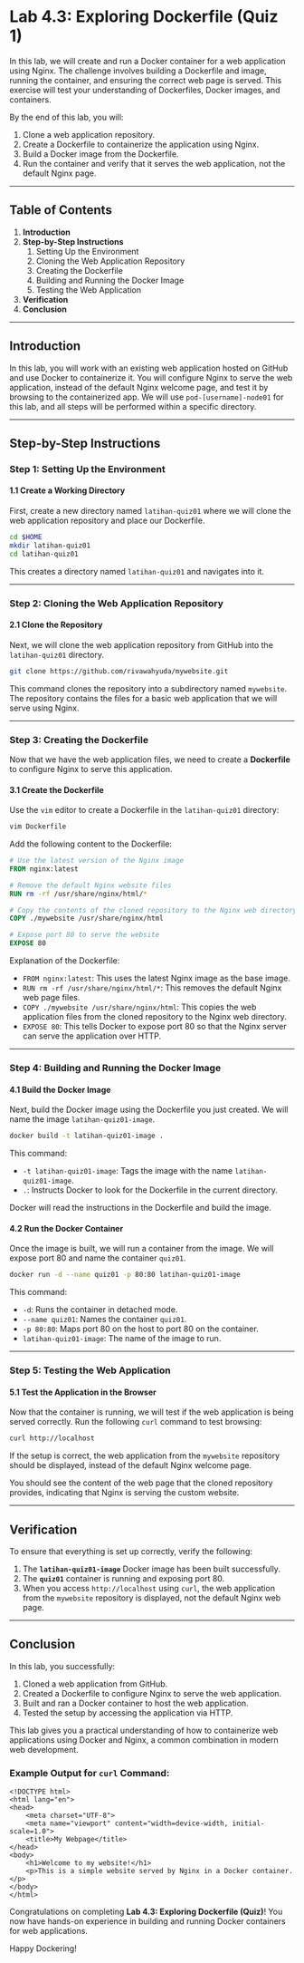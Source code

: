 # Lab 4.3: Exploring Dockerfile (Quiz 1)

In this lab, we will create and run a Docker container for a web application using Nginx. The challenge involves building a Dockerfile and image, running the container, and ensuring the correct web page is served. This exercise will test your understanding of Dockerfiles, Docker images, and containers.

By the end of this lab, you will:
1. Clone a web application repository.
2. Create a Dockerfile to containerize the application using Nginx.
3. Build a Docker image from the Dockerfile.
4. Run the container and verify that it serves the web application, not the default Nginx page.

---

## Table of Contents
1. **Introduction**
2. **Step-by-Step Instructions**
    1. Setting Up the Environment
    2. Cloning the Web Application Repository
    3. Creating the Dockerfile
    4. Building and Running the Docker Image
    5. Testing the Web Application
3. **Verification**
4. **Conclusion**

---

## Introduction

In this lab, you will work with an existing web application hosted on GitHub and use Docker to containerize it. You will configure Nginx to serve the web application, instead of the default Nginx welcome page, and test it by browsing to the containerized app. We will use `pod-[username]-node01` for this lab, and all steps will be performed within a specific directory.

---

## Step-by-Step Instructions

### Step 1: Setting Up the Environment

#### 1.1 Create a Working Directory

First, create a new directory named `latihan-quiz01` where we will clone the web application repository and place our Dockerfile.

```bash
cd $HOME
mkdir latihan-quiz01
cd latihan-quiz01
```

This creates a directory named `latihan-quiz01` and navigates into it.

---

### Step 2: Cloning the Web Application Repository

#### 2.1 Clone the Repository

Next, we will clone the web application repository from GitHub into the `latihan-quiz01` directory.

```bash
git clone https://github.com/rivawahyuda/mywebsite.git
```

This command clones the repository into a subdirectory named `mywebsite`. The repository contains the files for a basic web application that we will serve using Nginx.

---

### Step 3: Creating the Dockerfile

Now that we have the web application files, we need to create a **Dockerfile** to configure Nginx to serve this application.

#### 3.1 Create the Dockerfile

Use the `vim` editor to create a Dockerfile in the `latihan-quiz01` directory:

```bash
vim Dockerfile
```

Add the following content to the Dockerfile:

```Dockerfile
# Use the latest version of the Nginx image
FROM nginx:latest

# Remove the default Nginx website files
RUN rm -rf /usr/share/nginx/html/*

# Copy the contents of the cloned repository to the Nginx web directory
COPY ./mywebsite /usr/share/nginx/html

# Expose port 80 to serve the website
EXPOSE 80
```

Explanation of the Dockerfile:
- `FROM nginx:latest`: This uses the latest Nginx image as the base image.
- `RUN rm -rf /usr/share/nginx/html/*`: This removes the default Nginx web page files.
- `COPY ./mywebsite /usr/share/nginx/html`: This copies the web application files from the cloned repository to the Nginx web directory.
- `EXPOSE 80`: This tells Docker to expose port 80 so that the Nginx server can serve the application over HTTP.

---

### Step 4: Building and Running the Docker Image

#### 4.1 Build the Docker Image

Next, build the Docker image using the Dockerfile you just created. We will name the image `latihan-quiz01-image`.

```bash
docker build -t latihan-quiz01-image .
```

This command:
- `-t latihan-quiz01-image`: Tags the image with the name `latihan-quiz01-image`.
- `.`: Instructs Docker to look for the Dockerfile in the current directory.

Docker will read the instructions in the Dockerfile and build the image.

#### 4.2 Run the Docker Container

Once the image is built, we will run a container from the image. We will expose port 80 and name the container `quiz01`.

```bash
docker run -d --name quiz01 -p 80:80 latihan-quiz01-image
```

This command:
- `-d`: Runs the container in detached mode.
- `--name quiz01`: Names the container `quiz01`.
- `-p 80:80`: Maps port 80 on the host to port 80 on the container.
- `latihan-quiz01-image`: The name of the image to run.

---

### Step 5: Testing the Web Application

#### 5.1 Test the Application in the Browser

Now that the container is running, we will test if the web application is being served correctly. Run the following `curl` command to test browsing:

```bash
curl http://localhost
```

If the setup is correct, the web application from the `mywebsite` repository should be displayed, instead of the default Nginx welcome page.

You should see the content of the web page that the cloned repository provides, indicating that Nginx is serving the custom website.

---

## Verification

To ensure that everything is set up correctly, verify the following:
1. The **`latihan-quiz01-image`** Docker image has been built successfully.
2. The **`quiz01`** container is running and exposing port 80.
3. When you access `http://localhost` using `curl`, the web application from the `mywebsite` repository is displayed, not the default Nginx web page.

---

## Conclusion

In this lab, you successfully:
1. Cloned a web application from GitHub.
2. Created a Dockerfile to configure Nginx to serve the web application.
3. Built and ran a Docker container to host the web application.
4. Tested the setup by accessing the application via HTTP.

This lab gives you a practical understanding of how to containerize web applications using Docker and Nginx, a common combination in modern web development.

### Example Output for `curl` Command:

```
<!DOCTYPE html>
<html lang="en">
<head>
    <meta charset="UTF-8">
    <meta name="viewport" content="width=device-width, initial-scale=1.0">
    <title>My Webpage</title>
</head>
<body>
    <h1>Welcome to my website!</h1>
    <p>This is a simple website served by Nginx in a Docker container.</p>
</body>
</html>
```

Congratulations on completing **Lab 4.3: Exploring Dockerfile (Quiz)**! You now have hands-on experience in building and running Docker containers for web applications.

Happy Dockering!
